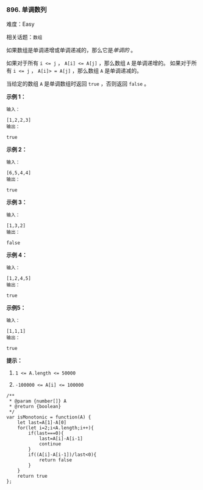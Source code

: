 ### 896. 单调数列

难度：Easy

相关话题：`数组`

如果数组是单调递增或单调递减的，那么它是*单调的* 。



如果对于所有  `i <= j` ， `A[i] <= A[j]` ，那么数组  `A`  是单调递增的。 如果对于所有  `i <= j` ， `A[i]> = A[j]` ，那么数组  `A`  是单调递减的。



当给定的数组  `A` 是单调数组时返回  `true` ，否则返回  `false` 。












**示例 1：** 





```
输入：

[1,2,2,3]
输出：

true

```


**示例 2：** 





```
输入：

[6,5,4,4]
输出：

true

```


**示例 3：** 





```
输入：

[1,3,2]
输出：

false

```


**示例 4：** 





```
输入：

[1,2,4,5]
输出：

true

```


**示例5：** 





```
输入：

[1,1,1]
输出：

true

```






**提示：** 




1.  `1 <= A.length <= 50000` 

2.  `-100000 <= A[i] <= 100000` 






```
/**
 * @param {number[]} A
 * @return {boolean}
 */
var isMonotonic = function(A) {
    let last=A[1]-A[0]
    for(let i=2;i<A.length;i++){
        if(last===0){
            last=A[i]-A[i-1]
            continue
        }
        if((A[i]-A[i-1])/last<0){
            return false
        }
    }
    return true
};



```


